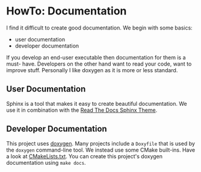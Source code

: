 # HowTo: Documentation
I find it difficult to create good documentation. We begin with some basics:

 - user documentation
 - developer documentation

If you develop an end-user executable then documentation for them is a must-
have. Developers on the other hand want to read your code, want to improve
stuff. Personally I like doxygen as it is more or less standard.


## User Documentation
Sphinx is a tool that makes it easy to create beautiful documentation.
We use it in combination with the
[Read The Docs Sphinx Theme](https://sphinx-rtd-theme.readthedocs.io/en/latest/).


## Developer Documentation
This project uses [doxygen](http://doxygen.nl/). Many projects include a
`Doxyfile` that is used by the `doxygen` command-line tool. We instead
use some CMake built-ins. Have a look at [CMakeLists.txt](./CMakeLists.txt).
You can create this project's doxygen documentation using `make docs`.

